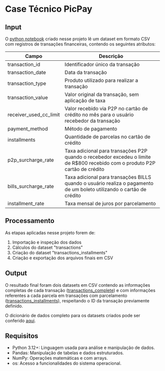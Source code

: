# Case Técnico PicPay

## Input
O [python notebook](manipulacao-de-dados.ipynb) criado nesse projeto lê um dataset em formato CSV com registros de transações financeiras, contendo os seguintes atributos:

| Campo                   | Descrição                                                                                                            |
|-------------------------|----------------------------------------------------------------------------------------------------------------------|
| transaction_id          | Identificador único da transação                                                                                   |
| transaction_date        | Data da transação                                                                                                   |
| transaction_type        | Produto utilizado para realizar a transação                                                                         |
| transaction_value       | Valor original da transação, sem aplicação de taxa                                                                  |
| receiver_used_cc_limit  | Valor recebido via P2P no cartão de crédito no mês para o usuário recebedor da transação                           |
| payment_method          | Método de pagamento                                                                                                 |
| installments            | Quantidade de parcelas no cartão de crédito                                                                         |
| p2p_surcharge_rate      | Taxa adicional para transações P2P quando o recebedor excedeu o limite de R$800 recebido com o produto P2P cartão de crédito |
| bills_surcharge_rate    | Taxa adicional para transações BILLS quando o usuário realiza o pagamento de um boleto utilizando o cartão de crédito |
| installment_rate        | Taxa mensal de juros por parcelamento                                                                               |

## Processamento
As etapas aplicadas nesse projeto forem de:
1. Importação e inspeção dos dados
2. Cálculos do dataset "transactions"
3. Criação do dataset "transactions_installments"
4. Criação e exportação dos arquivos finais em CSV

## Output
O resultado final foram dois datasets em CSV contendo as informações completas de cada transação ([transactions_complete](transactions_complete.csv)) e com informações referentes a cada parcela em transações com parcelamento ([transactions_installments](transactions_installments.csv)), respeitando o ID da transação previamente definido.

O dicionário de dados completo para os datasets criados pode ser conferido [aqui](material_de_apoio/Dicionario.xlsx).

## Requisitos
- Python 3.12+: Linguagem usada para análise e manipulação de dados.
- Pandas: Manipulação de tabelas e dados estruturados.
- NumPy: Operações matemáticas e com arrays.
- os: Acesso a funcionalidades do sistema operacional.